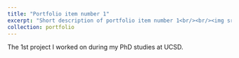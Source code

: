 ```yaml
---
title: "Portfolio item number 1"
excerpt: "Short description of portfolio item number 1<br/><br/><img src='/images/vagus_project_outline.png' width='500' height='300'>"
collection: portfolio
---
```


The 1st project I worked on during my PhD studies at UCSD.
